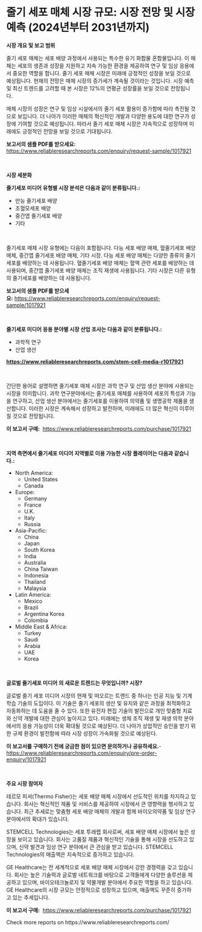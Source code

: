 <p><h1>줄기 세포 매체 시장 규모: 시장 전망 및 시장 예측 (2024년부터 2031년까지)</h1></p><p><strong>시장 개요 및 보고 범위</strong></p>
<p><p>줄기 세포 매체는 세포 배양 과정에서 사용되는 특수한 유기 화합물 혼합물입니다. 이 매체는 세포의 생존과 성장을 지원하고 지속 가능한 환경을 제공하여 연구 및 임상 응용에서 중요한 역할을 합니다. 줄기 세포 매체 시장은 미래에 긍정적인 성장을 보일 것으로 예상됩니다. 현재의 전망은 매체 시장의 증가세가 계속될 것이라는 것입니다. 시장 예측 및 최신 트렌드를 고려할 때 본 시장은 12%의 연평균 성장률을 보일 것으로 전망됩니다. </p><p>매체 시장의 성장은 연구 및 임상 시설에서의 줄기 세포 활용이 증가함에 따라 촉진될 것으로 보입니다. 더 나아가 이러한 매체의 혁신적인 개발과 다양한 용도에 대한 연구가 성장에 기여할 것으로 예상됩니다. 따라서 줄기 세포 매체 시장은 지속적으로 성장하며 미래에도 긍정적인 전망을 보일 것으로 기대됩니다.</p></p>
<p><strong>보고서의 샘플 PDF를 받으세요:</strong> <a href="https://www.reliableresearchreports.com/enquiry/request-sample/1017921">https://www.reliableresearchreports.com/enquiry/request-sample/1017921</a></p>
<p>&nbsp;</p>
<p><strong>시장 세분화</strong></p>
<p><strong>줄기세포 미디어 유형별 시장 분석은 다음과 같이 분류됩니다.:</strong></p>
<p><ul><li>만능 줄기세포 배양</li><li>조혈모세포 배양</li><li>중간엽 줄기세포 배양</li><li>기타</li></ul></p>
<p>&nbsp;</p>
<p><p>줄기세포 매체 시장 유형에는 다음이 포함됩니다. 다능 세포 배양 매체, 혈줄기세포 배양 매체, 중간엽 줄기세포 배양 매체, 기타 시장. 다능 세포 배양 매체는 다양한 종류의 줄기세포를 배양하는 데 사용됩니다. 혈줄기세포 배양 매체는 혈액 관련 세포를 배양하는 데 사용되며, 중간엽 줄기세포 배양 매체는 조직 재생에 사용됩니다. 기타 시장은 다른 유형의 줄기세포를 배양하는 데 사용됩니다.</p></p>
<p><strong>보고서의 샘플 PDF를 받으세요:</strong>&nbsp;<a href="https://www.reliableresearchreports.com/enquiry/request-sample/1017921">https://www.reliableresearchreports.com/enquiry/request-sample/1017921</a></p>
<p>&nbsp;</p>
<p><strong> 줄기세포 미디어 응용 분야별 시장 산업 조사는 다음과 같이 분류됩니다.:</strong></p>
<p><ul><li>과학적 연구</li><li>산업 생산</li></ul></p>
<p><strong><a href="https://www.reliableresearchreports.com/stem-cell-media-r1017921">https://www.reliableresearchreports.com/stem-cell-media-r1017921</a></strong></p>
<p>&nbsp;</p>
<p><p>간단한 용어로 설명하면 줄기세포 매체 시장은 과학 연구 및 산업 생산 분야에 사용되는 시장을 의미합니다. 과학 연구분야에서는 줄기세포 매체를 사용하여 세포의 특성과 기능을 연구하고, 산업 생산 분야에서는 줄기세포를 이용하여 의약품 및 생명공학 제품을 생산합니다. 이러한 시장은 계속해서 성장하고 발전하며, 미래에도 더 많은 혁신이 이루어질 것으로 전망됩니다.</p></p>
<p><strong>이 보고서 구매:</strong>&nbsp; <a href="https://www.reliableresearchreports.com/purchase/1017921">https://www.reliableresearchreports.com/purchase/1017921</a></p>
<p>&nbsp;</p>
<p><strong>지역 측면에서 줄기세포 미디어 지역별로 이용 가능한 시장 플레이어는 다음과 같습니다.:</strong></p>
<p><ul>
    <li>
        North America:
        <ul>
            <li>United States</li>
            <li>Canada</li>
        </ul>
    </li>
    <li>
        Europe:
        <ul>
            <li>Germany</li>
            <li>France</li>
            <li>U.K.</li>
            <li>Italy</li>
            <li>Russia</li>
        </ul>
    </li>
    <li>
        Asia-Pacific:
        <ul>
            <li>China</li>
            <li>Japan</li>
            <li>South Korea</li>
            <li>India</li>
            <li>Australia</li>
            <li>China Taiwan</li>
            <li>Indonesia</li>
            <li>Thailand</li>
            <li>Malaysia</li>
        </ul>
    </li>
    <li>
        Latin America:
        <ul>
            <li>Mexico</li>
            <li>Brazil</li>
            <li>Argentina Korea</li>
            <li>Colombia</li>
        </ul>
    </li>
    <li>
        Middle East & Africa:
        <ul>
            <li>Turkey</li>
            <li>Saudi</li>
            <li>Arabia</li>
            <li>UAE</li>
            <li>Korea</li>
        </ul>
    </li>
    </ul></p>
<p>&nbsp;</p>
<p><strong>글로벌 줄기세포 미디어 의 새로운 트렌드는 무엇입니까? 시장?</strong></p>
<p><p>글로벌 줄기 세포 미디어 시장의 현재 및 떠오르는 트렌드 중 하나는 인공 지능 및 기계 학습 기술의 도입이다. 이 기술은 줄기 세포의 생산 및 유지와 같은 과정을 최적화하고 자동화하는 데 도움을 줄 수 있다. 또한 유전자 편집 기술의 발전으로 개인 맞춤형 치료와 신약 개발에 대한 관심이 높아지고 있다. 미래에는 생체 조직 재생 및 재생 의학 분야에서의 응용 가능성이 더욱 확대될 것으로 예상된다. 더 나아가 상업적인 승인을 받기 위한 규제 환경이 발전함에 따라 시장 성장이 가속화될 것으로 예상된다.</p></p>
<p><strong>이 보고서를 구매하기 전에 궁금한 점이 있으면 문의하거나 공유하세요.</strong>- <a href="https://www.reliableresearchreports.com/enquiry/pre-order-enquiry/1017921">https://www.reliableresearchreports.com/enquiry/pre-order-enquiry/1017921</a></p>
<p>&nbsp;</p>
<p><strong>주요 시장 참여자</strong></p>
<p><p>테르모 피셔(Thermo Fisher)는 세포 배양 매체 시장에서 선도적인 위치를 차지하고 있습니다. 회사는 혁신적인 제품 및 서비스를 제공하여 시장에서 큰 영향력을 행사하고 있습니다. 최근 추세로는 맞춤형 세포 배양 매체의 개발과 함께 바이오의약품 및 임상 연구 분야에서의 확대가 있습니다.</p><p>STEMCELL Technologies는 세포 투래랩 회사로써, 세포 배양 매체 시장에서 높은 성장을 보이고 있습니다. 회사는 고품질 제품과 혁신적인 기술을 통해 시장을 선도하고 있으며, 신약 발견과 임상 연구 분야에서 큰 관심을 받고 있습니다. STEMCELL Technologies의 매출액은 지속적으로 증가하고 있습니다.</p><p>GE Healthcare는 전 세계적으로 세포 배양 매체 시장에서 강한 경쟁력을 갖고 있습니다. 회사는 높은 기술력과 글로벌 네트워크를 바탕으로 고객들에게 다양한 솔루션을 제공하고 있으며, 바이오테크놀로지 및 약물개발 분야에서 주요한 역할을 하고 있습니다. GE Healthcare의 시장 규모는 안정적으로 성장하고 있으며, 매출액도 꾸준히 증가하고 있는 추세입니다.</p></p>
<p><strong>이 보고서 구매:</strong>&nbsp;&nbsp;<a href="https://www.reliableresearchreports.com/purchase/1017921">https://www.reliableresearchreports.com/purchase/1017921</a></p>
<p>Check more reports on https://www.reliableresearchreports.com/</p>